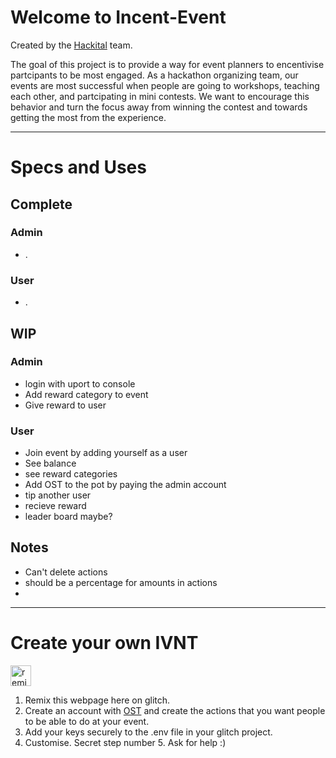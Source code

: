 Welcome to Incent-Event
=================

Created by the [Hackital](https://hackital.io) team.

The goal of this project is to provide a way for event planners to encentivise partcipants to be most engaged.  As a hackathon organizing team, our events are most successful when people are going to workshops, teaching each other, and partcipating in mini contests.  We want to encourage this behavior and turn the focus away from winning the contest and towards getting the most from the experience.

-----

# Specs and Uses

## Complete

### Admin
- .
### User
- .

## WIP

### Admin
- login with uport to console
- Add reward category to event
- Give reward to user

### User
- Join event by adding yourself as a user
- See balance
- see reward categories
- Add OST to the pot by paying the admin account
- tip another user
- recieve reward
- leader board maybe?

## Notes
- Can't delete actions
- should be a percentage for amounts in actions
- 

-----
 # Create your own IVNT
 
 <!-- Remix Button -->
<a href="https://glitch.com/edit/#!/remix/incent-event">
  <img src="https://cdn.glitch.com/2bdfb3f8-05ef-4035-a06e-2043962a3a13%2Fremix%402x.png?1513093958726" alt="remix button" aria-label="remix" height="33">
</a>

1. Remix this webpage here on glitch. 
2. Create an account with [OST](https:ost.com) and create the actions that you want people to be able to do at your event.
3. Add your keys securely to the .env file in your glitch project. 
4. Customise.
Secret step number 5. Ask for help :)
